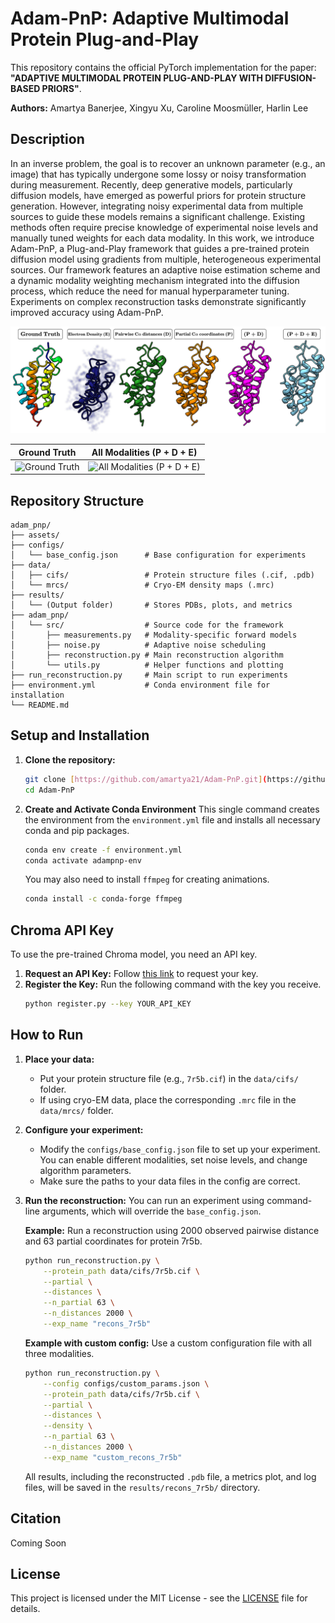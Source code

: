 # Adam-PnP: Adaptive Multimodal Protein Plug-and-Play

This repository contains the official PyTorch implementation for the paper: **"ADAPTIVE MULTIMODAL PROTEIN PLUG-AND-PLAY WITH DIFFUSION-BASED PRIORS"**.

**Authors:** Amartya Banerjee, Xingyu Xu, Caroline Moosmüller, Harlin Lee

## Description

In an inverse problem, the goal is to recover an unknown parameter (e.g., an image) that has typically undergone some lossy or noisy transformation during measurement. Recently, deep generative models, particularly diffusion models, have emerged as powerful priors for protein structure generation. However, integrating noisy experimental data from multiple sources to guide these models remains a significant challenge. Existing methods often require precise knowledge of experimental noise levels and manually tuned weights for each data modality. In this work, we introduce Adam-PnP, a Plug-and-Play framework that guides a pre-trained protein diffusion model using gradients from multiple, heterogeneous experimental sources. Our framework features an adaptive noise estimation scheme and a dynamic modality weighting mechanism integrated into the diffusion process, which reduce the need for manual hyperparameter tuning.  Experiments on complex reconstruction tasks demonstrate significantly improved accuracy using Adam-PnP.

![Results Image](assets/protein_recons.png)



| Ground Truth | All Modalities (P + D + E) |
| :---: | :---: |
|  ![Ground Truth](assets/ground_truth.gif) | ![All Modalities (P + D + E)](assets/P_D_E.gif) |



## Repository Structure

```
adam_pnp/
├── assets/
├── configs/
│   └── base_config.json      # Base configuration for experiments
├── data/
│   ├── cifs/                 # Protein structure files (.cif, .pdb)
│   └── mrcs/                 # Cryo-EM density maps (.mrc)
├── results/
│   └── (Output folder)       # Stores PDBs, plots, and metrics
├── adam_pnp/
│   └── src/                  # Source code for the framework
│       ├── measurements.py   # Modality-specific forward models
│       ├── noise.py          # Adaptive noise scheduling
│       ├── reconstruction.py # Main reconstruction algorithm
│       └── utils.py          # Helper functions and plotting
├── run_reconstruction.py     # Main script to run experiments
├── environment.yml           # Conda environment file for installation
└── README.md
```

## Setup and Installation

1.  **Clone the repository:**
    ```bash
    git clone [https://github.com/amartya21/Adam-PnP.git](https://github.com/amartya21/Adam-PnP.git)
    cd Adam-PnP
    ```

2.  **Create and Activate Conda Environment**
    This single command creates the environment from the `environment.yml` file and installs all necessary conda and pip packages.
    ```bash
    conda env create -f environment.yml
    conda activate adampnp-env
    ```
    You may also need to install `ffmpeg` for creating animations.
    ```bash
    conda install -c conda-forge ffmpeg
    ```


## Chroma API Key

To use the pre-trained Chroma model, you need an API key.

1.  **Request an API Key:** Follow [this link](https://chroma-weights.generatebiomedicines.com/) to request your key.
2.  **Register the Key:** Run the following command with the key you receive.
    ```bash
    python register.py --key YOUR_API_KEY
    ```



## How to Run

1.  **Place your data:**
    * Put your protein structure file (e.g., `7r5b.cif`) in the `data/cifs/` folder.
    * If using cryo-EM data, place the corresponding `.mrc` file in the `data/mrcs/` folder.

2.  **Configure your experiment:**
    * Modify the `configs/base_config.json` file to set up your experiment. You can enable different modalities, set noise levels, and change algorithm parameters.
    * Make sure the paths to your data files in the config are correct.

3.  **Run the reconstruction:**
    You can run an experiment using command-line arguments, which will override the `base_config.json`.

    **Example:** Run a reconstruction using 2000 observed pairwise distance and 63 partial coordinates for protein 7r5b.
    ```bash
    python run_reconstruction.py \
        --protein_path data/cifs/7r5b.cif \
        --partial \
        --distances \
        --n_partial 63 \
        --n_distances 2000 \
        --exp_name "recons_7r5b"
    ```

    **Example with custom config:** Use a custom configuration file with all three modalities.
    ```bash
    python run_reconstruction.py \
        --config configs/custom_params.json \
        --protein_path data/cifs/7r5b.cif \
        --partial \
        --distances \
        --density \
        --n_partial 63 \
        --n_distances 2000 \
        --exp_name "custom_recons_7r5b"
    ```

    All results, including the reconstructed `.pdb` file, a metrics plot, and log files, will be saved in the `results/recons_7r5b/` directory.


## Citation

Coming Soon

## License

This project is licensed under the MIT License - see the [LICENSE](LICENSE) file for details.